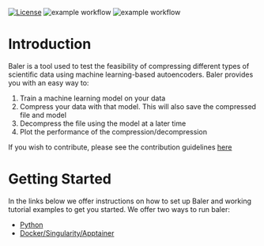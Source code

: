 [![License](https://img.shields.io/badge/License-Apache_2.0-blue.svg)](https://opensource.org/licenses/Apache-2.0)
![example workflow](https://github.com/baler-compressor/baler/actions/workflows/test_and_lint.yaml/badge.svg)
![example workflow](https://github.com/baler-compressor/baler/actions/workflows/docker.yaml/badge.svg)

# Introduction
Baler is a tool used to test the feasibility of compressing different types of scientific data using machine learning-based autoencoders. Baler provides you with an easy way to:
1. Train a machine learning model on your data
2. Compress your data with that model. This will also save the compressed file and model
3. Decompress the file using the model at a later time
4. Plot the performance of the compression/decompression

If you wish to contribute, please see the contribution guidelines [here](https://github.com/baler-compressor/baler/blob/main/documentation/CONTRIBUTING.md)


# Getting Started #
In the links below we offer instructions on how to set up Baler and working tutorial examples to get you started. We offer two ways to run baler:
* [Python](documentation/setup/python_setup.md)
* [Docker/Singularity/Apptainer](documentation/setup/docker_setup.md)
